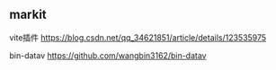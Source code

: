 ## markit

vite插件 https://blog.csdn.net/qq_34621851/article/details/123535975

bin-datav https://github.com/wangbin3162/bin-datav

